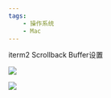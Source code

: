 ```yaml
---
tags:
    - 操作系统
    - Mac
---
```


iterm2 Scrollback Buffer设置



![](../../../_resources/9dc47c7aceb44a36a9adb2d6c3cf674b.png)



![](../../../_resources/5913a022e0364c0f811d9b58f9be10d2.png)



